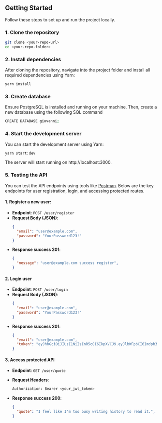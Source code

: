 ## Getting Started

Follow these steps to set up and run the project locally.

### 1. Clone the repository

```bash
git clone <your-repo-url>
cd <your-repo-folder>
```

### 2. Install dependencies

After cloning the repository, navigate into the project folder and install all required dependencies using Yarn:

```bash
yarn install
```

### 3. Create database

Ensure PostgreSQL is installed and running on your machine. Then, create a new database using the following SQL command
```bash
CREATE DATABASE giovanni;
```
### 4. Start the development server

You can start the development server using Yarn:

```bash
yarn start:dev
```
The server will start running on http://localhost:3000.

### 5. Testing the API

You can test the API endpoints using tools like [Postman](https://www.postman.com/). Below are the key endpoints for user registration, login, and accessing protected routes.

#### 1. Register a new user:

- **Endpoint**: `POST /user/register`
- **Request Body (JSON)**:
  ```json
  {
    "email": "user@example.com",
    "password": "YourPassword123!"
  }

- **Response success 201**:
  ```json
  {
    "message": "user@example.com success register",
  }


#### 2. Login user

- **Endpoint**: `POST /user/login`
- **Request Body (JSON)**:
  ```json
  {
    "email": "user@example.com",
    "password": "YourPassword123!"
  }
- **Response success 201**:
  ```json
  {
    "email": "user@example.com",
    "token": "eyJhbGciOiJIUzI1NiIsInR5cCI6IkpXVCJ9.eyJlbWFpbCI6Imdpb3Zhbm5pZ2FicmllbDYxOUBnbWFpbC5jb20iLCJpYXQiOjE3MjgwNTcwMTcsImV4cCI6MTcyODE0MzQxN30.Xu4oaMdVSM7A0K0ByraUTRFmvqEs5T9ED7SZsy1sJFM"
  }

#### 3. Access protected API

- **Endpoint**: `GET /user/quote`

- **Request Headers**:
  ```bash
  Authorization: Bearer <your_jwt_token>
  ```
- **Response success 200**:
  ```json
  {
    "quote": "I feel like I'm too busy writing history to read it.",
  }
